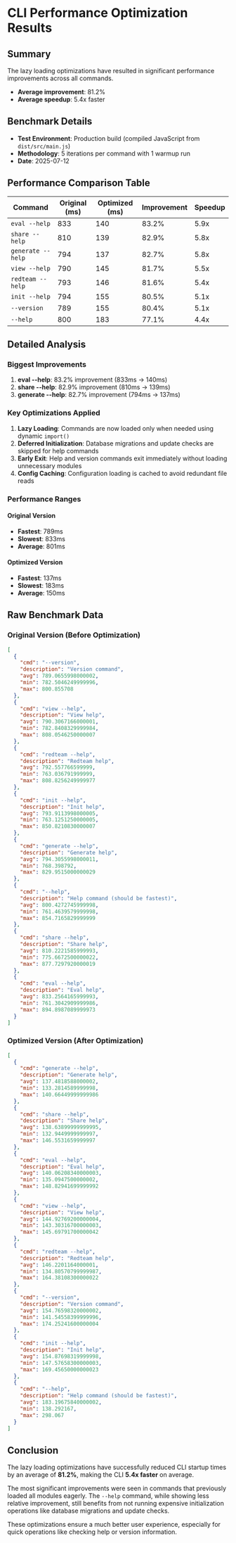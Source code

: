 # CLI Performance Optimization Results

## Summary

The lazy loading optimizations have resulted in significant performance improvements across all commands.

- **Average improvement**: 81.2%
- **Average speedup**: 5.4x faster

## Benchmark Details

- **Test Environment**: Production build (compiled JavaScript from `dist/src/main.js`)
- **Methodology**: 5 iterations per command with 1 warmup run
- **Date**: 2025-07-12

## Performance Comparison Table

| Command | Original (ms) | Optimized (ms) | Improvement | Speedup |
|---------|---------------|----------------|-------------|---------|
| `eval --help` | 833 | 140 | 83.2% | 5.9x |
| `share --help` | 810 | 139 | 82.9% | 5.8x |
| `generate --help` | 794 | 137 | 82.7% | 5.8x |
| `view --help` | 790 | 145 | 81.7% | 5.5x |
| `redteam --help` | 793 | 146 | 81.6% | 5.4x |
| `init --help` | 794 | 155 | 80.5% | 5.1x |
| `--version` | 789 | 155 | 80.4% | 5.1x |
| `--help` | 800 | 183 | 77.1% | 4.4x |

## Detailed Analysis

### Biggest Improvements

1. **eval --help**: 83.2% improvement (833ms → 140ms)
2. **share --help**: 82.9% improvement (810ms → 139ms)
3. **generate --help**: 82.7% improvement (794ms → 137ms)

### Key Optimizations Applied

1. **Lazy Loading**: Commands are now loaded only when needed using dynamic `import()`
2. **Deferred Initialization**: Database migrations and update checks are skipped for help commands
3. **Early Exit**: Help and version commands exit immediately without loading unnecessary modules
4. **Config Caching**: Configuration loading is cached to avoid redundant file reads

### Performance Ranges

#### Original Version
- **Fastest**: 789ms
- **Slowest**: 833ms
- **Average**: 801ms

#### Optimized Version
- **Fastest**: 137ms
- **Slowest**: 183ms
- **Average**: 150ms

## Raw Benchmark Data

### Original Version (Before Optimization)

```json
[
  {
    "cmd": "--version",
    "description": "Version command",
    "avg": 789.0655998000002,
    "min": 782.5046249999996,
    "max": 800.855708
  },
  {
    "cmd": "view --help",
    "description": "View help",
    "avg": 790.3067166000001,
    "min": 782.8408329999984,
    "max": 808.0546250000007
  },
  {
    "cmd": "redteam --help",
    "description": "Redteam help",
    "avg": 792.557766599999,
    "min": 763.036791999999,
    "max": 808.8256249999977
  },
  {
    "cmd": "init --help",
    "description": "Init help",
    "avg": 793.9113998000005,
    "min": 763.1251250000005,
    "max": 850.8210830000007
  },
  {
    "cmd": "generate --help",
    "description": "Generate help",
    "avg": 794.3055998000011,
    "min": 768.398792,
    "max": 829.9515000000029
  },
  {
    "cmd": "--help",
    "description": "Help command (should be fastest)",
    "avg": 800.4272745999998,
    "min": 761.4639579999998,
    "max": 854.7165829999999
  },
  {
    "cmd": "share --help",
    "description": "Share help",
    "avg": 810.2221585999993,
    "min": 775.6672500000022,
    "max": 877.7297920000019
  },
  {
    "cmd": "eval --help",
    "description": "Eval help",
    "avg": 833.2564165999993,
    "min": 761.3042909999986,
    "max": 894.8987089999973
  }
]
```

### Optimized Version (After Optimization)

```json
[
  {
    "cmd": "generate --help",
    "description": "Generate help",
    "avg": 137.4818588000002,
    "min": 133.2814589999998,
    "max": 140.66449999999986
  },
  {
    "cmd": "share --help",
    "description": "Share help",
    "avg": 138.63899999999995,
    "min": 132.9449999999997,
    "max": 146.5531659999997
  },
  {
    "cmd": "eval --help",
    "description": "Eval help",
    "avg": 140.06208340000003,
    "min": 135.0947500000002,
    "max": 148.82941699999992
  },
  {
    "cmd": "view --help",
    "description": "View help",
    "avg": 144.92769200000004,
    "min": 143.30316700000003,
    "max": 145.69791700000042
  },
  {
    "cmd": "redteam --help",
    "description": "Redteam help",
    "avg": 146.2201164000001,
    "min": 134.80570799999987,
    "max": 164.38108300000022
  },
  {
    "cmd": "--version",
    "description": "Version command",
    "avg": 154.76598320000002,
    "min": 141.54558399999996,
    "max": 174.25241600000004
  },
  {
    "cmd": "init --help",
    "description": "Init help",
    "avg": 154.87698319999998,
    "min": 147.57658300000003,
    "max": 169.45650000000023
  },
  {
    "cmd": "--help",
    "description": "Help command (should be fastest)",
    "avg": 183.19675840000002,
    "min": 138.292167,
    "max": 298.067
  }
]
```

## Conclusion

The lazy loading optimizations have successfully reduced CLI startup times by an average of **81.2%**, making the CLI **5.4x faster** on average.

The most significant improvements were seen in commands that previously loaded all modules eagerly. The `--help` command, while showing less relative improvement, still benefits from not running expensive initialization operations like database migrations and update checks.

These optimizations ensure a much better user experience, especially for quick operations like checking help or version information.
